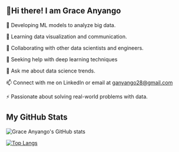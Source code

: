 ## 👋Hi there! I am Grace Anyango

🔭 Developing ML models to analyze big data.

🌱 Learning data visualization and communication.

👯 Collaborating with other data scientists and engineers.

🤔 Seeking help with deep learning techniques

💬 Ask me about data science trends.

📫 Connect with me on LinkedIn or email at ganyango28@gmail.com

⚡ Passionate about solving real-world problems with data.

## My GitHub Stats

![Grace Anyango's GitHub stats](https://github-readme-stats.vercel.app/api?username=GraceAnyango&show_icons=true&theme=radical)

[![Top Langs](https://github-readme-stats.vercel.app/api/top-langs/?username=GraceAnyango)](https://github.com/anuraghazra/github-readme-stats)
